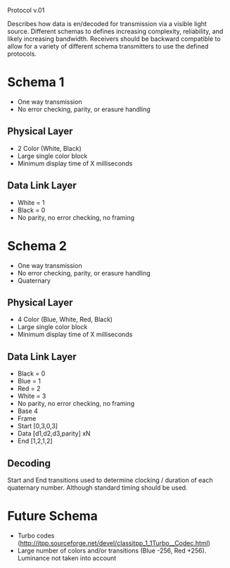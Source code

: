 Protocol v.01

Describes how data is en/decoded for transmission via a visible light source.
Different schemas to defines increasing complexity, reliability, and likely increasing bandwidth.
Receivers should be backward compatible to allow for a variety of different schema transmitters to use the defined protocols.


Schema 1
=========
* One way transmission
* No error checking, parity, or erasure handling

Physical Layer
--------------
* 2 Color (White, Black)
* Large single color block
* Minimum display time of X milliseconds

Data Link Layer
---------------
* White = 1
* Black =  0
* No parity, no error checking, no framing

Schema 2
=========
* One way transmission
* No error checking, parity, or erasure handling
* Quaternary

Physical Layer
--------------
* 4 Color (Blue, White, Red, Black)
* Large single color block
* Minimum display time of X milliseconds

Data Link Layer
---------------
* Black = 0
* Blue = 1
* Red = 2
* White = 3
* No parity, no error checking, no framing
* Base 4
* Frame
*   Start [0,3,0,3]
*   Data  [d1,d2,d3,parity] xN
*   End   [1,2,1,2] 

Decoding
--------
Start and End transitions used to determine clocking / duration of each quaternary number.  Although standard timing should be used.

Future Schema
=============
* Turbo codes (http://itpp.sourceforge.net/devel/classitpp_1_1Turbo__Codec.html)
* Large number of colors and/or transitions   (Blue -256, Red +256). Luminance not taken into account



